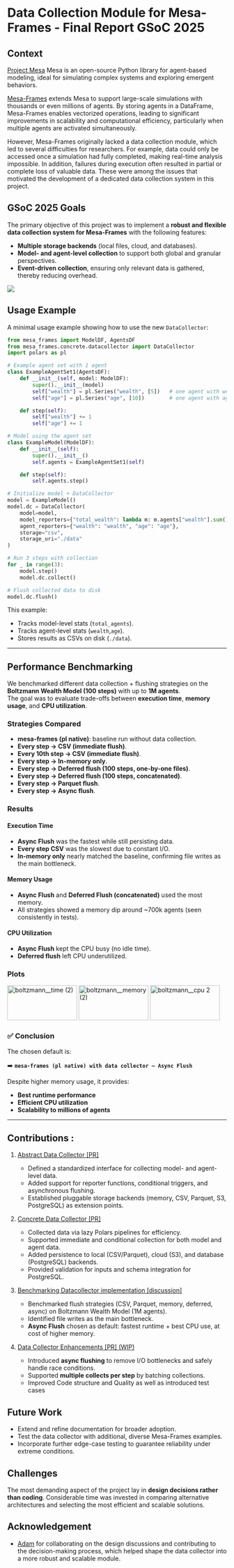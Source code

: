 # Data Collection Module for Mesa- Frames - Final Report GSoC 2025

## Context
[Project Mesa](https://github.com/projectmesa) Mesa is an open-source Python library for agent-based modeling, ideal for simulating complex systems and exploring emergent behaviors.

[Mesa-Frames](https://github.com/projectmesa/mesa-frames) extends Mesa to support large-scale simulations with thousands or even millions of agents. By storing agents in a DataFrame, Mesa-Frames enables vectorized operations, leading to significant improvements in scalability and computational efficiency, particularly when multiple agents are activated simultaneously.

However, Mesa-Frames originally lacked a data collection module, which led to several difficulties for researchers. For example, data could only be accessed once a simulation had fully completed, making real-time analysis impossible. In addition, failures during execution often resulted in partial or complete loss of valuable data. These were among the issues that motivated the development of a dedicated data collection system in this project.


## GSoC 2025 Goals
The primary objective of this project was to implement a **robust and flexible data collection system for Mesa-Frames** with the following features:  
- **Multiple storage backends** (local files, cloud, and databases).  
- **Model- and agent-level collection** to support both global and granular perspectives.  
- **Event-driven collection**, ensuring only relevant data is gathered, thereby reducing overhead.  

![](Mesa-Frames.jpg)

## Usage Example  

A minimal usage example showing how to use the new `DataCollector`:  

```python
from mesa_frames import ModelDF, AgentsDF
from mesa_frames.concrete.datacollector import DataCollector
import polars as pl

# Example agent set with 1 agent
class ExampleAgentSet1(AgentsDF):
    def __init__(self, model: ModelDF):
        super().__init__(model)
        self["wealth"] = pl.Series("wealth", [5])   # one agent with wealth=5
        self["age"] = pl.Series("age", [10])        # one agent with age=10

    def step(self):
        self["wealth"] += 1
        self["age"] += 1

# Model using the agent set
class ExampleModel(ModelDF):
    def __init__(self):
        super().__init__()
        self.agents = ExampleAgentSet1(self)

    def step(self):
        self.agents.step()

# Initialize model + DataCollector
model = ExampleModel()
model.dc = DataCollector(
    model=model,
    model_reporters={"total_wealth": lambda m: m.agents["wealth"].sum()},
    agent_reporters={"wealth": "wealth", "age": "age"},
    storage="csv",
    storage_uri="./data"
)

# Run 3 steps with collection
for _ in range(3):
    model.step()
    model.dc.collect()

# Flush collected data to disk
model.dc.flush()
```

This example:  
- Tracks model-level stats (`total_agents`).  
- Tracks agent-level stats (`wealth`,`age`).  
- Stores results as CSVs on disk (`./data`).  
---

## Performance Benchmarking  

We benchmarked different data collection + flushing strategies on the **Boltzmann Wealth Model (100 steps)** with up to **1M agents**.  
The goal was to evaluate trade-offs between **execution time**, **memory usage**, and **CPU utilization**.  

### Strategies Compared  
- **mesa-frames (pl native)**: baseline run without data collection.  
- **Every step → CSV (immediate flush)**.  
- **Every 10th step → CSV (immediate flush)**.  
- **Every step → In-memory only**.  
- **Every step → Deferred flush (100 steps, one-by-one files)**.  
- **Every step → Deferred flush (100 steps, concatenated)**.  
- **Every step → Parquet flush**.  
- **Every step → Async flush**.  

### Results  

#### Execution Time  
- **Async Flush** was the fastest while still persisting data.  
- **Every step CSV** was the slowest due to constant I/O.  
- **In-memory only** nearly matched the baseline, confirming file writes as the main bottleneck.  

#### Memory Usage  
- **Async Flush** and **Deferred Flush (concatenated)** used the most memory.  
- All strategies showed a memory dip around ~700k agents (seen consistently in tests).  

#### CPU Utilization  
- **Async Flush** kept the CPU busy (no idle time).  
- **Deferred flush** left CPU underutilized.  

### Plots  

<img width="160" height="80" alt="boltzmann__time (2)" src="https://github.com/user-attachments/assets/18404e76-3981-4709-a363-be6adb877c51" />  
<img width="160" height="80" alt="boltzmann__memory (2)" src="https://github.com/user-attachments/assets/98fa9d97-6f1c-4540-ae99-5f5a3bc8ab02" />  
<img width="160" height="80" alt="boltzmann__cpu 2" src="https://github.com/user-attachments/assets/4d816c18-1695-47da-84b9-41e86f09d736" />  

### ✅ Conclusion  
The chosen default is:  

➡️ **`mesa-frames (pl native) with data collector – Async Flush`**  

Despite higher memory usage, it provides:  
- **Best runtime performance**  
- **Efficient CPU utilization**  
- **Scalability to millions of agents**  

---


## Contributions :
1. [Abstract Data Collector [PR]](https://github.com/projectmesa/mesa-frames/pull/156) 
    - Defined a standardized interface for collecting model- and agent-level data.  
    - Added support for reporter functions, conditional triggers, and asynchronous flushing.  
    - Established pluggable storage backends (memory, CSV, Parquet, S3, PostgreSQL) as extension points.  

2. [Concrete Data Collector [PR]](https://github.com/projectmesa/mesa-frames/pull/161) 
    - Collected data via lazy Polars pipelines for efficiency.  
    - Supported immediate and conditional collection for both model and agent data.  
    - Added persistence to local (CSV/Parquet), cloud (S3), and database (PostgreSQL) backends.  
    - Provided validation for inputs and schema integration for PostgreSQL.  
3. [Benchmarking Datacollector implementation [discussion]](https://github.com/projectmesa/mesa-frames/discussions/168)
   - Benchmarked flush strategies (CSV, Parquet, memory, deferred, async) on Boltzmann Wealth Model (1M agents).  
   - Identified file writes as the main bottleneck.  
   - **Async Flush** chosen as default: fastest runtime + best CPU use, at cost of higher memory.  

4. [Data Collector Enhancements [PR] (WIP)](https://github.com/projectmesa/mesa-frames/pull/167) 
    - Introduced **async flushing** to remove I/O bottlenecks and safely handle race conditions.  
    - Supported **multiple collects per step** by batching collections. 
    - Improved Code structure and Quality as well as introduced test cases


## Future Work
- Extend and refine documentation for broader adoption.  
- Test the data collector with additional, diverse Mesa-Frames examples.  
- Incorporate further edge-case testing to guarantee reliability under extreme conditions.  


## Challenges
The most demanding aspect of the project lay in **design decisions rather than coding**. Considerable time was invested in comparing alternative architectures and selecting the most efficient and scalable solutions.  


## Acknowledgement
- [Adam](https://github.com/adamamer20) for collaborating on the design discussions and contributing to the decision-making process, which helped shape the data collector into a more robust and scalable module.